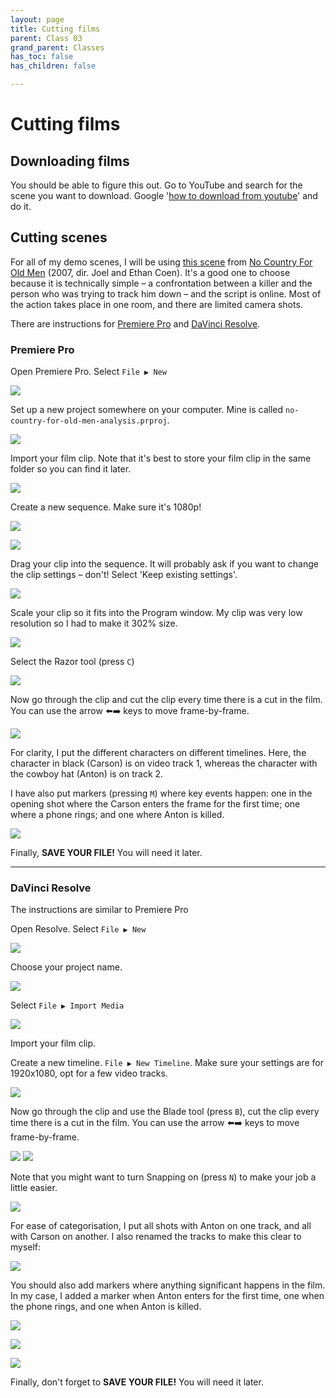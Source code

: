 ```yaml
---
layout: page
title: Cutting films
parent: Class 03
grand_parent: Classes
has_toc: false
has_children: false

---
```

# Cutting films


## Downloading films

You should be able to figure this out. Go to YouTube and search for the scene you want to download. Google '[how to download from youtube](https://www.google.com/search?q=how+to+download+from+youtube&oq=how+to+download+from+youtube)' and do it.

## Cutting scenes

For all of my demo scenes, I will be using [this scene](https://www.youtube.com/watch?v=j6tn6eqkI94) from [No Country For Old Men](https://www.imdb.com/title/tt0477348/) (2007, dir. Joel and Ethan Coen). It's a good one to choose because it is technically simple – a confrontation between a killer and the person who was trying to track him down – and the script is online. Most of the action takes place in one room, and there are limited camera shots.

There are instructions for [Premiere Pro](#premiere-pro) and [DaVinci Resolve](#davinci-resolve).


### Premiere Pro

Open Premiere Pro. Select ```File ▶ New```



![](/assets/class-03/prem1.png)

Set up a new project somewhere on your computer. Mine is called ```no-country-for-old-men-analysis.prproj```.

![](/assets/class-03/prem2.png)

Import your film clip. Note that it's best to store your film clip in the same folder so you can find it later.

![](/assets/class-03/prem4.png)



Create a new sequence. Make sure it's 1080p!

![](/assets/class-03/prem5.png)

![](/assets/class-03/prem6.png)

Drag your clip into the sequence. It will probably ask if you want to change the clip settings – don't! Select 'Keep existing settings'.

![](/assets/class-03/prem7.png)

Scale your clip so it fits into the Program window. My clip was very low resolution so I had to make it 302% size.

![](/assets/class-03/prem8.png)

Select the Razor tool (press ```C```)

![](/assets/class-03/prem9.png)

Now go through the clip and cut the clip every time there is a cut in the film. You can use the arrow ⬅️➡️ keys to move frame-by-frame.

![](/assets/class-03/prem10.png)

For clarity, I put the different characters on different timelines. Here, the character in black (Carson) is on video track 1, whereas the character with the cowboy hat (Anton) is on track 2.

I have also put markers (pressing ```M```) where key events happen: one in the opening shot where the Carson enters the frame for the first time; one where a phone rings; and one where Anton is killed.

![](/assets/class-03/prem11.png)

Finally, **SAVE YOUR FILE!** You will need it later.





----




### DaVinci Resolve

The instructions are similar to Premiere Pro

Open Resolve. Select ```File ▶ New```

![](/assets/class-03/dv1.png)

Choose your project name.

![](/assets/class-03/dv2.png)

Select ```File ▶ Import Media```

![](/assets/class-03/dv3.png)

Import your film clip.

Create a new timeline. ```File ▶ New Timeline```. Make sure your settings are for 1920x1080, opt for a few video tracks.



![](/assets/class-03/dv4.png)

Now go through the clip and use the Blade tool (press ```B```), cut the clip every time there is a cut in the film. You can use the arrow ⬅️➡️ keys to move frame-by-frame.

![](/assets/class-03/dv6.png) ![](/assets/class-03/dv7.png)

Note that you might want to turn Snapping on (press ```N```) to make your job a little easier.

![](/assets/class-03/dv9.png)

For ease of categorisation, I put all shots with Anton on one track, and all with Carson on another. I also renamed the tracks to make this clear to myself:

![](/assets/class-03/dv10.png)

You should also add markers where anything significant happens in the film. In my case, I added a marker when Anton enters for the first time, one when the phone rings, and one when Anton is killed.

![](/assets/class-03/dv11.png)

![](/assets/class-03/dv12.png)

![](/assets/class-03/dv13.png)



Finally, don't forget to **SAVE YOUR FILE!** You will need it later.
